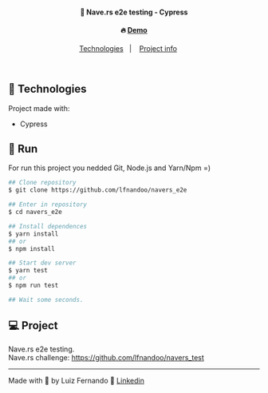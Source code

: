 <h4 align="center">
  🚀 Nave.rs e2e testing - Cypress
</h4>
<h4 align="center">
 🔥 <a href="">Demo</a>
</h4>

<p align="center">
  <a href="#rocket-technologies">Technologies</a>&nbsp;&nbsp;&nbsp;|&nbsp;&nbsp;&nbsp;
  <a href="#-project">Project info</a>&nbsp;&nbsp;&nbsp;&nbsp;&nbsp;&nbsp;
</p>

<br>

## :rocket: Technologies

Project made with:

- Cypress

## 📌 Run

For run this project you nedded Git, Node.js and Yarn/Npm =)
```bash
## Clone repository
$ git clone https://github.com/lfnandoo/navers_e2e

## Enter in repository
$ cd navers_e2e

## Install dependences
$ yarn install
## or
$ npm install

## Start dev server
$ yarn test
## or
$ npm run test

## Wait some seconds.
```

## 💻 Project

Nave.rs e2e testing.
<br>
Nave.rs challenge: https://github.com/lfnandoo/navers_test

---

Made with 💜 by Luiz Fernando :wave: [Linkedin](https://www.linkedin.com/in/luizfernandoo/)
